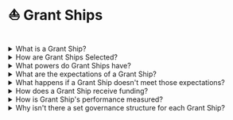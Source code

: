 # ⛵ Grant Ships

<figure><img src="../../.gitbook/assets/grantyacht.png" alt=""><figcaption></figcaption></figure>

<details>

<summary>What is a Grant Ship?</summary>

A Grant Ship is a subDAO. It receives funds each season based on its past performance, with the expectation that it will distribute those funds as ecosystem grants.

</details>

<details>

<summary>How are Grant Ships Selected?</summary>

When the game first begins, teams can apply to become Grant Ships. A weighted token vote is held, and the top 6 teams are assigned to become Grant Ships.

</details>

<details>

<summary>What powers do Grant Ships have?</summary>

Grant Ships have 2 main powers: Distribution & Disclosure. A Grant Ship receives funding and has permission to distribute the funds. It also can make official on-chain disclosures.

</details>

<details>

<summary>What are the expectations of a Grant Ship?</summary>

Grant Ships can operate however they like but are expected to submit a complete Portfolio Report at the end of a funding season, disclose who they are funding (as the funding occurs), and disclose major internal decisions and announcements on-chain.

</details>

<details>

<summary>What happens if a Grant Ship doesn't meet those expectations?</summary>

The Referee Team assigns the Grant Ship a "yellow flag" (rules violation) or "red flag" (bad faith) that adds context for the end-of-season Ship Ranking Vote.

</details>

<details>

<summary>How does a Grant Ship receive funding?</summary>

In the first season, all Grant Ships receive an equal portion of funding from a Common Funding Pool. In the following seasons, the Grant Ship's portion of the Funding Pool is proportional to their performance in the previous season, relative to other active Grant Ships.

</details>

<details>

<summary>How is Grant Ship's performance measured?</summary>

At the end of each season, each Grant Ship is required to submit a Portfolio Report. Portfolio Reports are ranked during the Ship Ranking Vote at the end of each season.

</details>

<details>

<summary>Why isn't there a set governance structure for each Grant Ship?</summary>

We believe that optimal models for grant distribution have yet to be discovered. Only through experimentation and real-world tests can we begin to narrow in on what might be the best model for a decentralized grants committee.

</details>
